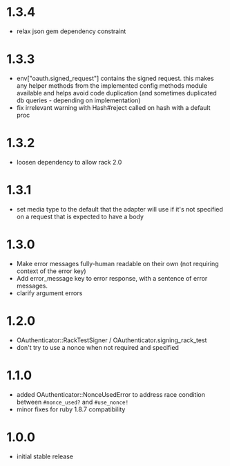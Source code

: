 # 1.3.4

- relax json gem dependency constraint

# 1.3.3

- env["oauth.signed_request"] contains the signed request. this makes any helper methods from the implemented 
config methods module available and helps avoid code duplication (and sometimes duplicated db queries - 
depending on implementation)
- fix irrelevant warning with Hash#reject called on hash with a default proc

# 1.3.2

- loosen dependency to allow rack 2.0

# 1.3.1

- set media type to the default that the adapter will use if it's not specified on a request that is expected to have a body

# 1.3.0

- Make error messages fully-human readable on their own (not requiring context of the error key)
- Add error_message key to error response, with a sentence of error messages.
- clarify argument errors

# 1.2.0

- OAuthenticator::RackTestSigner / OAuthenticator.signing_rack_test
- don't try to use a nonce when not required and specified

# 1.1.0

- added OAuthenticator::NonceUsedError to address race condition between `#nonce_used?` and `#use_nonce!`
- minor fixes for ruby 1.8.7 compatibility

# 1.0.0

- initial stable release
